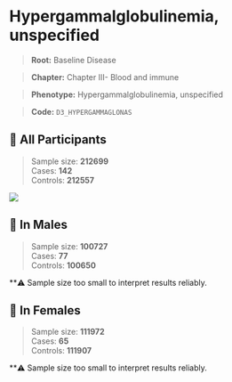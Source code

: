 # Hypergammalglobulinemia, unspecified

> **Root:** Baseline Disease  

> **Chapter:** Chapter III- Blood and immune  

> **Phenotype:** Hypergammalglobulinemia, unspecified  

> **Code:** `D3_HYPERGAMMAGLONAS`

## 🧪 All Participants  
> Sample size: **212699**  
> Cases: **142**  
> Controls: **212557**
<img src="/Disease/Figures/ALL/Incidence/D3_HYPERGAMMAGLONAS.png"/>
<CsvTable src="/Disease_Data/ALL/Incidence/COX_D3_HYPERGAMMAGLONAS.csv" label="🔍 View full results" />

## 👨 In Males  
> Sample size: **100727**  
> Cases: **77**  
> Controls: **100650**

**⚠️ Sample size too small to interpret results reliably.


## 👩 In Females  
> Sample size: **111972**  
> Cases: **65**  
> Controls: **111907**

**⚠️ Sample size too small to interpret results reliably.

